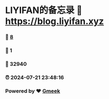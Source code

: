 # LIYIFAN的备忘录 :link: https://blog.liyifan.xyz 
### :page_facing_up: [8](https://blog.liyifan.xyz/tag.html) 
### :speech_balloon: 1 
### :hibiscus: 32940 
### :alarm_clock: 2024-07-21 23:48:16 
### Powered by :heart: [Gmeek](https://github.com/Meekdai/Gmeek)
